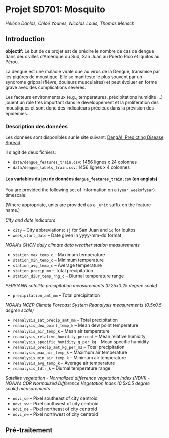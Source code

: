 # Projet SD701: Mosquito

*Hélène Danlos, Chloé Younes, Nicolas Louis, Thomas Mensch*

## Introduction

**objectif:** Le but de ce projet est de prédire le nombre de cas de dengue dans deux villes d'Amérique du Sud, San Juan au Puerto Rico et Iquitos au Pérou.

La dengue est une maladie virale due au virus de la Dengue, transmise par les piqûres de moustique. Elle se manifeste le plus souvent par un syndrome grippal (fièvre, douleurs musculaires) et peut évoluer en forme grave avec des complications sévères.

Les facteurs environmentaux (e.g., températures, précipitations humidité ...) jouent un rôle très important dans le développement et la prolifération des moustiques et sont donc des indicateurs précieux dans la prévision des épidémies.

### Description des données

Les données sont disponibles sur le site suivant:
[DengAI: Predicting Disease Spread ](https://www.drivendata.org/competitions/44/dengai-predicting-disease-spread/)

Il s'agit de deux fichiers:

 - `data/dengue_features_train.csv`: 1456 lignes x 24 colonnes
 - `data/dengue_labels_train.csv`: 1456 lignes x 4 colonnes

#### Les variables du jeu de données `dengue_features_train.csv` (en anglais)

You are provided the following set of information on a (`year`, `weekofyear`) timescale:

(Where appropriate, units are provided as a `_unit` suffix on the feature name.)

*City and date indicators*

 - `city` – City abbreviations: `sj` for San Juan and `iq` for Iquitos
 - `week_start_date` – Date given in yyyy-mm-dd format

*NOAA's GHCN daily climate data weather station measurements*

 - `station_max_temp_c` – Maximum temperature
 - `station_min_temp_c` – Minimum temperature
 - `station_avg_temp_c` – Average temperature
 - `station_precip_mm` – Total precipitation
 - `station_diur_temp_rng_c` – Diurnal temperature range
 
*PERSIANN satellite precipitation measurements (0.25x0.25 degree scale)*

 - `precipitation_amt_mm` – Total precipitation

*NOAA's NCEP Climate Forecast System Reanalysis measurements (0.5x0.5 degree scale)*

 - `reanalysis_sat_precip_amt_mm` – Total precipitation
 - `reanalysis_dew_point_temp_k` – Mean dew point temperature
 - `reanalysis_air_temp_k` – Mean air temperature
 - `reanalysis_relative_humidity_percent` – Mean relative humidity
 - `reanalysis_specific_humidity_g_per_kg` – Mean specific humidity
 - `reanalysis_precip_amt_kg_per_m2` – Total precipitation
 - `reanalysis_max_air_temp_k` – Maximum air temperature
 - `reanalysis_min_air_temp_k` – Minimum air temperature
 - `reanalysis_avg_temp_k` – Average air temperature
 - `reanalysis_tdtr_k` – Diurnal temperature range

*Satellite vegetation - Normalized difference vegetation index (NDVI) - NOAA's CDR Normalized Difference Vegetation Index (0.5x0.5 degree scale) measurements*

 - `ndvi_se` – Pixel southeast of city centroid
 - `ndvi_sw` – Pixel southwest of city centroid
 - `ndvi_ne` – Pixel northeast of city centroid
 - `ndvi_nw` – Pixel northwest of city centroid


## Pré-traitement


